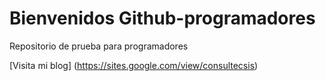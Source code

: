 # Bienvenidos Github-programadores

Repositorio de prueba para programadores

[Visita mi blog] (https://sites.google.com/view/consultecsis)
